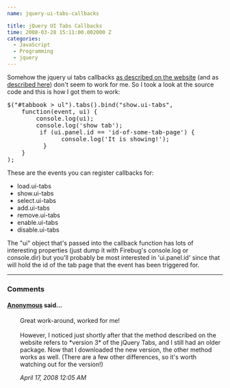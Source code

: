 ```yaml
---
name: jquery-ui-tabs-callbacks

title: jQuery UI Tabs Callbacks
time: 2008-03-28 15:11:00.002000 Z
categories:
  - JavaScript
  - Programming
  - jquery
---
```


Somehow the jquery ui tabs callbacks <a href="http://docs.jquery.com/UI/Tabs">as described on the website</a> (and as <a href="http://stilbuero.de/jquery/tabs_3/">described here</a>) don't seem to work for me. So I took a look at the source code and this is how I got them to work:

 <pre class="prettyprint">
$("#tabbook &gt; ul").tabs().bind("show.ui-tabs",
    function(event, ui) {
        console.log(ui);
        console.log('show tab');
         if (ui.panel.id == 'id-of-some-tab-page') {
               console.log('It is showing!');
          }
    }
);
</pre>

These are the events you can register callbacks for:

<ul><li>load.ui-tabs</li><li>show.ui-tabs</li><li>select.ui-tabs</li><li>add.ui-tabs</li><li>remove.ui-tabs</li><li>enable.ui-tabs</li><li>disable.ui-tabs</li></ul>The "ui" object that's passed into the callback function has lots of interesting properties (just dump it with Firebug's console.log or console.dir) but you'll probably be most interested in 'ui.panel.id' since that will hold the id of the tab page that the event has been triggered for.
<br/><hr/><h3>Comments</h3>
<div class="swcomment"><h4><a href="">Anonymous</a> said...</h4>
<p style="margin-left: 30px">Great work-around, worked for me!<BR/><BR/>However, I noticed just shortly after that the method described on the website refers to *version 3* of the jQuery Tabs, and I still had an older package. Now that I downloaded the new version, the other method works as well. (There are a few other differences, so it's worth watching out for the version!)</p>
<em class="swlightgray" style="margin-left: 30px">April 17, 2008 12:05 AM</em></div>
